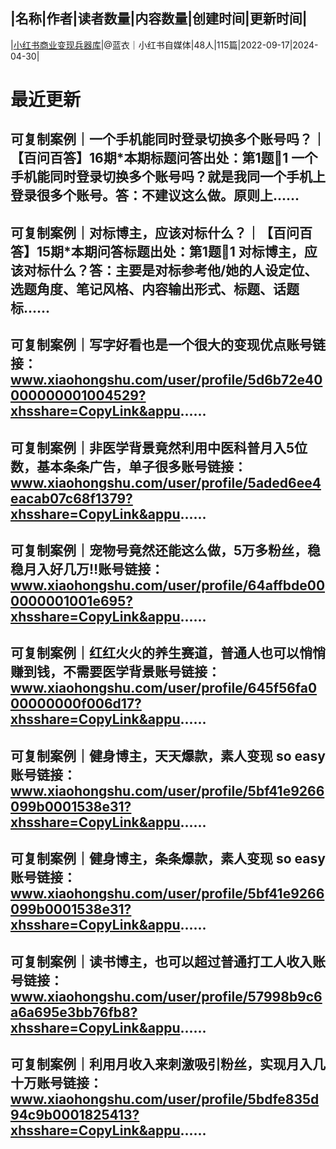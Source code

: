 |名称|作者|读者数量|内容数量|创建时间|更新时间|
---
|[小红书商业变现兵器库](https://xiaobot.net/p/lanyi0669?refer=0b133df9-27dc-423b-8101-639049001c13)|@蓝衣｜小红书自媒体|48人|115篇|2022-09-17|2024-04-30|

# 最近更新
## 可复制案例｜一个手机能同时登录切换多个账号吗？｜【百问百答】16期*本期标题问答出处：第1题🔺1 一个手机能同时登录切换多个账号吗？就是我同一个手机上登录很多个账号。答：不建议这么做。原则上......
## 可复制案例｜对标博主，应该对标什么？｜【百问百答】15期*本期问答标题出处：第1题🔺1 对标博主，应该对标什么？答：主要是对标参考他/她的人设定位、选题角度、笔记风格、内容输出形式、标题、话题标......
## 可复制案例｜写字好看也是一个很大的变现优点账号链接：www.xiaohongshu.com/user/profile/5d6b72e40000000001004529?xhsshare=CopyLink&appu......
## 可复制案例｜非医学背景竟然利用中医科普月入5位数，基本条条广告，单子很多账号链接：www.xiaohongshu.com/user/profile/5aded6ee4eacab07c68f1379?xhsshare=CopyLink&appu......
## 可复制案例｜宠物号竟然还能这么做，5万多粉丝，稳稳月入好几万‼️账号链接：www.xiaohongshu.com/user/profile/64affbde000000001001e695?xhsshare=CopyLink&appu......
## 可复制案例｜红红火火的养生赛道，普通人也可以悄悄赚到钱，不需要医学背景账号链接：www.xiaohongshu.com/user/profile/645f56fa000000000f006d17?xhsshare=CopyLink&appu......
## 可复制案例｜健身博主，天天爆款，素人变现 so easy账号链接：www.xiaohongshu.com/user/profile/5bf41e9266099b0001538e31?xhsshare=CopyLink&appu......
## 可复制案例｜健身博主，条条爆款，素人变现 so easy账号链接：www.xiaohongshu.com/user/profile/5bf41e9266099b0001538e31?xhsshare=CopyLink&appu......
## 可复制案例｜读书博主，也可以超过普通打工人收入账号链接：www.xiaohongshu.com/user/profile/57998b9c6a6a695e3bb76fb8?xhsshare=CopyLink&appu......
## 可复制案例｜利用月收入来刺激吸引粉丝，实现月入几十万账号链接：www.xiaohongshu.com/user/profile/5bdfe835d94c9b0001825413?xhsshare=CopyLink&appu......

